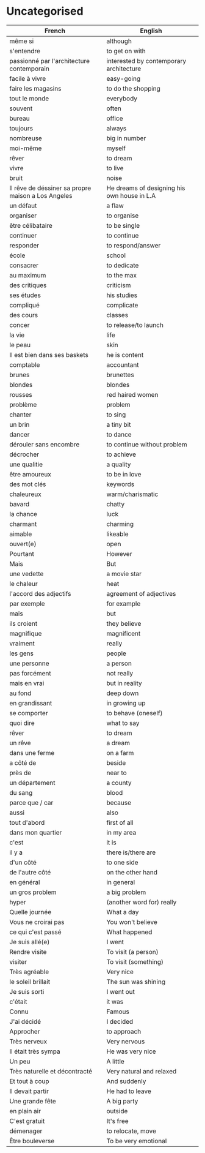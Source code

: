 # Uncategorised

| French                                             | English                                     |
|----------------------------------------------------|---------------------------------------------|
| même si                                            | although                                    |
| s'entendre                                         | to get on with                              |
| passionné par l'architecture contemporain          | interested by contemporary architecture     |
| facile à vivre                                     | easy-going                                  |
| faire les magasins                                 | to do the shopping                          |
| tout le monde                                      | everybody                                   |
| souvent                                            | often                                       |
| bureau                                             | office                                      |
| toujours                                           | always                                      |
| nombreuse                                          | big in number                               |
| moi-même                                           | myself                                      |
| rêver                                              | to dream                                    |
| vivre                                              | to live                                     |
| bruit                                              | noise                                       |
| Il rêve de déssiner sa propre maison a Los Angeles | He dreams of designing his own house in L.A |
| un défaut                                          | a flaw                                      |
| organiser                                          | to organise                                 |
| être célibataire                                   | to be single                                |
| continuer                                          | to continue                                 |
| responder                                          | to respond/answer                           |
| école                                              | school                                      |
| consacrer                                          | to dedicate                                 |
| au maximum                                         | to the max                                  |
| des critiques                                      | criticism                                   |
| ses études                                         | his studies                                 |
| compliqué                                          | complicate                                  |
| des cours                                          | classes                                     |
| concer                                             | to release/to launch                        |
| la vie                                             | life                                        |
| le peau                                            | skin                                        |
| Il est bien dans ses baskets                       | he is content                               |
| comptable                                          | accountant                                  |
| brunes                                             | brunettes                                   |
| blondes                                            | blondes                                     |
| rousses                                            | red haired women                            |
| problème                                           | problem                                     |
| chanter                                            | to sing                                     |
| un brin                                            | a tiny bit                                  |
| dancer                                             | to dance                                    |
| dérouler sans encombre                             | to continue without problem                 |
| décrocher                                          | to achieve                                  |
| une qualitie                                       | a quality                                   |
| être amoureux                                      | to be in love                               |
| des mot clés                                       | keywords                                    |
| chaleureux                                         | warm/charismatic                            |
| bavard                                             | chatty                                      |
| la chance                                          | luck                                        |
| charmant                                           | charming                                    |
| aimable                                            | likeable                                    |
| ouvert(e)                                          | open                                        |
| Pourtant                                           | However                                     |
| Mais                                               | But                                         |
| une vedette                                        | a movie star                                |
| le chaleur                                         | heat                                        |
| l'accord des adjectifs                             | agreement of adjectives                     |
| par exemple                                        | for example                                 |
| mais                                               | but                                         |
| ils croient                                        | they believe                                |
| magnifique                                         | magnificent                                 |
| vraiment                                           | really                                      |
| les gens                                           | people                                      |
| une personne                                       | a person                                    |
| pas forcément                                      | not really                                  |
| mais en vrai                                       | but in reality                              |
| au fond                                            | deep down                                   |
| en grandissant                                     | in growing up                               |
| se comporter                                       | to behave (oneself)                         |
| quoi dire                                          | what to say                                 |
| rêver                                              | to dream                                    |
| un rêve                                            | a dream                                     |
| dans une ferme                                     | on a farm                                   |
| a côté de                                          | beside                                      |
| près de                                            | near to                                     |
| un département                                     | a county                                    |
| du sang                                            | blood                                       |
| parce que / car                                    | because                                     |
| aussi                                              | also                                        |
| tout d'abord                                       | first of all                                |
| dans mon quartier                                  | in my area                                  |
| c'est                                              | it is                                       |
| il y a                                             | there is/there are                          |
| d'un côté                                          | to one side                                 |
| de l'autre côté                                    | on the other hand                           |
| en général                                         | in general                                  |
| un gros problem                                    | a big problem                               |
| hyper | (another word for) really | <!--Add this and below to anki decks--->
| Quelle journée | What a day |
| Vous ne croirai pas | You won't believe |
| ce qui c'est passé | What happened |
| Je suis allé(e) | I went |
| Rendre visite | To visit (a person) |
| visiter | To visit (something) |
| Très agréable | Very nice |
| le soleil brillait | The sun was shining |
| Je suis sorti | I went out |
| c'était | it was |
| Connu | Famous |
| J'ai décidé | I decided |
| Approcher | to approach |
| Très nerveux | Very nervous |
| Il était très sympa | He was very nice |
| Un peu | A little |
| Très naturelle et décontracté | Very natural and relaxed |
| Et tout à coup | And suddenly |
| Il devait partir | He had to leave |
| Une grande fête | A big party |
| en plain air | outside |
| C'est gratuit | It's free |
| démenager | to relocate, move |
| Être bouleverse | To be very emotional |